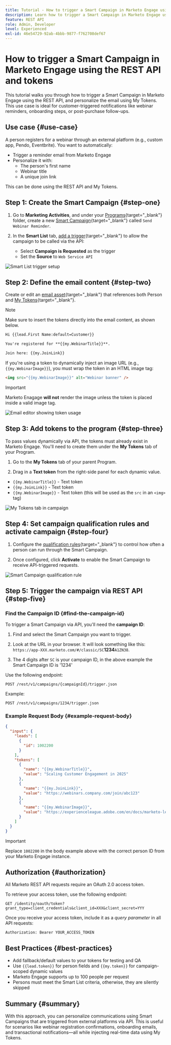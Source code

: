 ```yaml
---
title: Tutorial - How to trigger a Smart Campaign in Marketo Engage using the REST API and tokens
description: Learn how to trigger a Smart Campaign in Marketo Engage using the REST API, and personalize the email using My Tokens.
feature: REST API
role: Admin, Developer
level: Experienced
exl-id: 46e54729-92ab-4bbb-9877-f762708def67
---
```

# How to trigger a Smart Campaign in Marketo Engage using the REST API and tokens

This tutorial walks you through how to trigger a Smart Campaign in Marketo Engage using the REST API, and personalize the email using My Tokens. This use case is ideal for customer-triggered notifications like webinar reminders, onboarding steps, or post-purchase follow-ups.

## Use case {#use-case}

A person registers for a webinar through an external platform (e.g., custom app, Pendo, Eventbrite). You want to automatically:

* Trigger a reminder email from Marketo Engage
* Personalize it with:
  * The person's first name
  * Webinar title
  * A unique join link

This can be done using the REST API and My Tokens.

## Step 1: Create the Smart Campaign {#step-one}

1. Go to **Marketing Activities**, and under your [Programs](https://experienceleague.adobe.com/en/docs/marketo/using/product-docs/core-marketo-concepts/programs/creating-programs/understanding-programs){target="_blank"} folder, create a new [Smart Campaign](https://experienceleague.adobe.com/en/docs/marketo/using/product-docs/core-marketo-concepts/smart-campaigns/understanding-smart-campaigns){target="_blank"} called `Send Webinar Reminder`.

1. In the **Smart List** tab, [add a trigger](https://experienceleague.adobe.com/en/docs/marketo/using/product-docs/core-marketo-concepts/smart-campaigns/creating-a-smart-campaign/define-smart-list-for-smart-campaign-trigger){target="_blank"} to allow the campaign to be called via the API:

   * Select **Campaign is Requested** as the trigger
   * Set the **Source** to `Web Service API`

![Smart List trigger setup](assets/trigger-smart-campaign-rest-api-1.png)

## Step 2: Define the email content {#step-two}

Create or edit an [email asset](https://experienceleague.adobe.com/en/docs/marketo-developer/marketo/rest/assets/emails){target="_blank"} that references both Person and [My Tokens](https://experienceleague.adobe.com/en/docs/marketo/using/product-docs/core-marketo-concepts/programs/tokens/managing-my-tokens){target="_blank"}.

>[!NOTE]
>
>Make sure to insert the tokens directly into the email content, as shown below.

```html
Hi {{lead.First Name:default=Customer}}

You're registered for **{{my.WebinarTitle}}**.

Join here: {{my.JoinLink}}
```

If you're using a token to dynamically inject an image URL (e.g., `{{my.WebinarImage}}`), you must wrap the token in an HTML image tag:

```html
<img src="{{my.WebinarImage}}" alt="Webinar banner" />
```

>[!IMPORTANT]
>
>Marketo Enagage **will not** render the image unless the token is placed inside a valid image tag.

![Email editor showing token usage](assets/trigger-smart-campaign-rest-api-2.png)

## Step 3: Add tokens to the program {#step-three}

To pass values dynamically via API, the tokens must already exist in Marketo Engage. You'll need to create them under the **My Tokens** tab of your Program.

1. Go to the **My Tokens** tab of your parent Program.

2. Drag in a **Text token** from the right-side panel for each dynamic value.

* `{{my.WebinarTitle}}` - Text token
* `{{my.JoinLink}}` - Text token
* `{{my.WebinarImage}}` - Text token (this will be used as the `src` in an `<img>` tag)

![My Tokens tab in campaign](assets/trigger-smart-campaign-rest-api-3.png)

## Step 4: Set campaign qualification rules and activate campaign {#step-four}

1. Configure the [qualification rules](https://experienceleague.adobe.com/en/docs/marketo/using/product-docs/core-marketo-concepts/smart-campaigns/using-smart-campaigns/edit-qualification-rules-in-a-smart-campaign){target="_blank"} to control how often a person can run through the Smart Campaign.

1. Once configured, click **Activate** to enable the Smart Campaign to receive API-triggered requests.

![Smart Campaign qualification rule](assets/trigger-smart-campaign-rest-api-4.png)

## Step 5: Trigger the campaign via REST API {#step-five}

### Find the Campaign ID {#find-the-campaign-id}

To trigger a Smart Campaign via API, you'll need the **campaign ID**:

1. Find and select the Smart Campaign you want to trigger.

1. Look at the URL in your browser. It will look something like this: `https://app-XXX.marketo.com/#/classic/SC`**1234**`A1ZN38`.

1. The 4 digits after `SC` is your campaign ID, in the above example the Smart Campaign ID is '1234'

Use the following endpoint:

```
POST /rest/v1/campaigns/{campaignId}/trigger.json
```

Example:

```
POST /rest/v1/campaigns/1234/trigger.json
```

### Example Request Body {#example-request-body}

```json
{
  "input": {
    "leads": [
      {
        "id": 1002200
      }
    ],
    "tokens": [
      {
        "name": "{{my.WebinarTitle}}",
        "value": "Scaling Customer Engagement in 2025"
      },
      {
        "name": "{{my.JoinLink}}",
        "value": "https://webinars.company.com/join/abc123"
      },
      {
        "name": "{{my.WebinarImage}}",
        "value": "https://experienceleague.adobe.com/en/docs/marketo-learn/tutorials/events/media_1c6f338a518ada11550084c8ab3a6bbf554ff6eac.jpeg"
      }
    ]
  }
}

```

>[!IMPORTANT]
>
>Replace `1002200` in the body example above with the correct person ID from your Marketo Engage instance.

## Authorization {#authorization}

All Marketo REST API requests require an OAuth 2.0 access token.

To retrieve your access token, use the following endpoint:

```
GET /identity/oauth/token?grant_type=client_credentials&client_id=XXX&client_secret=YYY
```

Once you receive your access token, include it as a _query parameter_ in all API requests:

```
Authorization: Bearer YOUR_ACCESS_TOKEN
```

## Best Practices {#best-practices}

* Add fallback/default values to your tokens for testing and QA
* Use `{{lead.token}}` for person fields and `{{my.token}}` for campaign-scoped dynamic values
* Marketo Engage supports up to 100 people per request
* Persons must meet the Smart List criteria, otherwise, they are silently skipped

## Summary {#summary}

With this approach, you can personalize communications using Smart Campaigns that are triggered from external platforms via API. This is useful for scenarios like webinar registration confirmations, onboarding emails, and transactional notifications&mdash;all while injecting real-time data using My Tokens.
